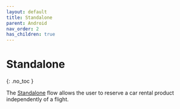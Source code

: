 ```yaml
---
layout: default
title: Standalone
parent: Android
nav_order: 2
has_children: true
---
```


# Standalone

{: .no_toc }

The <a href="/docs/style-guide/user-flow#standalone-flow">Standalone</a> flow allows the user to reserve a car rental product independently of a flight.


